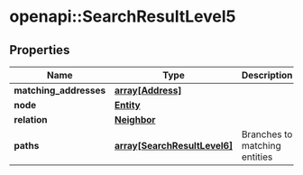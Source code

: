 # openapi::SearchResultLevel5


## Properties
Name | Type | Description | Notes
------------ | ------------- | ------------- | -------------
**matching_addresses** | [**array[Address]**](address.md) |  | [optional] 
**node** | [**Entity**](entity.md) |  | [optional] 
**relation** | [**Neighbor**](neighbor.md) |  | [optional] 
**paths** | [**array[SearchResultLevel6]**](search_result_level6.md) | Branches to matching entities | [optional] 


